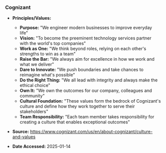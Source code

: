 ### Cognizant

- **Principles/Values:**
  - **Purpose:** "We engineer modern businesses to improve everyday life"
  - **Vision:** "To become the preeminent technology services partner with the world's top companies"
  - **Work as One:** "We think beyond roles, relying on each other's strengths to win as a team"
  - **Raise the Bar:** "We always aim for excellence in how we work and what we deliver"
  - **Dare to Innovate:** "We push boundaries and take chances to reimagine what's possible"
  - **Do the Right Thing:** "We all lead with integrity and always make the ethical choice"
  - **Own It:** "We own the outcomes for our company, colleagues and community"
  - **Cultural Foundation:** "These values form the bedrock of Cognizant's culture and define how they work together to serve their stakeholders"
  - **Team Responsibility:** "Each team member takes responsibility for creating a culture that enables exceptional outcomes"

- **Source:** https://www.cognizant.com/us/en/about-cognizant/culture-and-values
- **Date Accessed:** 2025-01-14